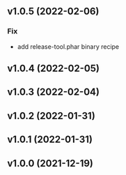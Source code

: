 ## v1.0.5 (2022-02-06)

### Fix

- add release-tool.phar binary recipe

## v1.0.4 (2022-02-05)

## v1.0.3 (2022-02-04)

## v1.0.2 (2022-01-31)

## v1.0.1 (2022-01-31)

## v1.0.0 (2021-12-19)
